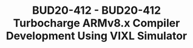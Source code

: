 ---
categories:
- bud20
image:
  featured: 'true'
  path: https://static.linaro.org/connect/bud20/images/BUD20-412.png
session_id: BUD20-412
session_speakers:
- speaker_bio: For over a decade, Xueliang has been working on high performance interpreters,
    JIT compilers and binary translation system projects. In recent years, he has
    been working on Android Runtime (ART) project, leading a team of engineers to
    optimise ART for Arm platforms.<br />
  speaker_company: ARM
  speaker_image: http://avatars.sched.co/4/31/8935430/avatar.jpg.320x320px.jpg?dad
  speaker_name: Xueliang Zhong
  speaker_position: Tech Lead
  speaker_role: attendee, speaker
session_track: Android
tag: session
tags: Android
title: BUD20-412 - BUD20-412 Turbocharge ARMv8.x Compiler Development Using VIXL Simulator
---